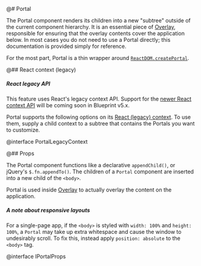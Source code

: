 @# Portal

The Portal component renders its children into a new "subtree" outside of the current component
hierarchy. It is an essential piece of [Overlay](#core/components/overlay), responsible for ensuring that
the overlay contents cover the application below. In most cases you do not need to use a Portal
directly; this documentation is provided simply for reference.

For the most part, Portal is a thin wrapper around [`ReactDOM.createPortal`](https://reactjs.org/docs/portals.html).

@## React context (legacy)

<div class="@ns-callout @ns-intent-warning @ns-icon-warning-sign">
    <h5 class="@ns-heading">

React legacy API

</h5>

This feature uses React's legacy context API. Support for the
[newer React context API](https://reactjs.org/docs/context.html) will be coming soon
in Blueprint v5.x.

</div>

Portal supports the following options on its [React (legacy) context](https://reactjs.org/docs/legacy-context.html).
To use them, supply a child context to a subtree that contains the Portals you want to customize.

@interface PortalLegacyContext

<!--
@## React context

Portal supports the following options on its [React context](https://reactjs.org/docs/context.html)
via [PortalProvider](#core/context/portal-provider).
-->

<!-- @interface PortalContextOptions -->

@## Props

The Portal component functions like a declarative `appendChild()`, or jQuery's
`$.fn.appendTo()`. The children of a `Portal` component are inserted into a new
child of the `<body>`.

Portal is used inside [Overlay](#core/components/overlay) to actually overlay the content on the
application.

<div class="@ns-callout @ns-intent-warning @ns-icon-move">
    <h5 class="@ns-heading">A note about responsive layouts</h5>

For a single-page app, if the `<body>` is styled with `width: 100%` and `height: 100%`, a `Portal`
may take up extra whitespace and cause the window to undesirably scroll. To fix this, instead
apply `position: absolute` to the `<body>` tag.

</div>

@interface IPortalProps
